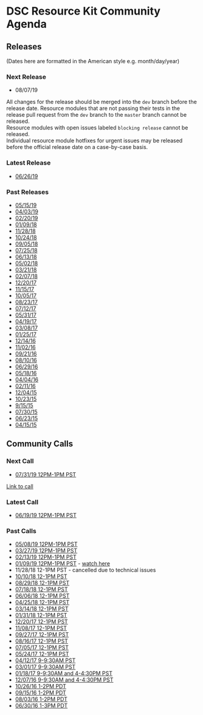 # DSC Resource Kit Community Agenda

## Releases

(Dates here are formatted in the American style e.g. month/day/year)

### Next Release

- 08/07/19

All changes for the release should be merged into the `dev` branch before the release date. 
Resource modules that are not passing their tests in the release pull request from the `dev` branch to the `master` branch cannot be released.  
Resource modules with open issues labeled `blocking release` cannot be released.  
Individual resource module hotfixes for urgent issues may be released before the official release date on a case-by-case basis.  

### Latest Release

- [06/26/19](https://devblogs.microsoft.com/powershell/dsc-resource-kit-release-june-2019/)

### Past Releases

- [05/15/19](https://devblogs.microsoft.com/powershell/dsc-resource-kit-release-may-2019/)
- [04/03/19](https://devblogs.microsoft.com/powershell/dsc-resource-kit-release-april-2019/)
- [02/20/19](https://devblogs.microsoft.com/powershell/dsc-resource-kit-release-february-2019/)
- [01/09/18](https://blogs.msdn.microsoft.com/powershell/2019/01/09/dsc-resource-kit-release-january-2019/)
- [11/28/18](https://blogs.msdn.microsoft.com/powershell/2018/11/28/dsc-resource-kit-release-november-2018/)
- [10/24/18](https://blogs.msdn.microsoft.com/powershell/2018/10/25/dsc-resource-kit-release-october-2018/)
- [09/05/18](https://blogs.msdn.microsoft.com/powershell/2018/09/05/dsc-resource-kit-release-september-2018/)
- [07/25/18](https://blogs.msdn.microsoft.com/powershell/2018/07/25/dsc-resource-kit-release-july-2018/)
- [06/13/18](https://blogs.msdn.microsoft.com/powershell/2018/06/13/dsc-resource-kit-release-june-2018/)
- [05/02/18](https://blogs.msdn.microsoft.com/powershell/2018/05/02/dsc-resource-kit-release-may-2018/)
- [03/21/18](https://blogs.msdn.microsoft.com/powershell/2018/03/21/dsc-resource-kit-release-march-2018/)
- [02/07/18](https://blogs.msdn.microsoft.com/powershell/2018/02/07/dsc-resource-kit-release-february-2018/)
- [12/20/17](https://blogs.msdn.microsoft.com/powershell/2017/12/20/dsc-resource-kit-release-december-2017/)
- [11/15/17](https://blogs.msdn.microsoft.com/powershell/2017/11/15/dsc-resource-kit-release-november-2017/)
- [10/05/17](https://blogs.msdn.microsoft.com/powershell/2017/10/05/dsc-resource-kit-release-october-2017/)
- [08/23/17](https://blogs.msdn.microsoft.com/powershell/2017/08/23/dsc-resource-kit-release-august-2017/)
- [07/12/17](https://blogs.msdn.microsoft.com/powershell/2017/07/12/dsc-resource-kit-release-july-2017/)
- [05/31/17](https://blogs.msdn.microsoft.com/powershell/2017/05/31/dsc-resource-kit-release-may-2017/)
- [04/19/17](https://blogs.msdn.microsoft.com/powershell/2017/04/19/dsc-resource-kit-release-april-2017/)
- [03/08/17](https://blogs.msdn.microsoft.com/powershell/2017/03/08/dsc-resource-kit-release-march-2017/)
- [01/25/17](https://blogs.msdn.microsoft.com/powershell/2017/01/25/dsc-resource-kit-release-january-2017/)
- [12/14/16](https://blogs.msdn.microsoft.com/powershell/2016/12/14/dsc-resource-kit-release-december-2016/)
- [11/02/16](https://blogs.msdn.microsoft.com/powershell/2016/11/02/dsc-resource-kit-november-2016-release/)
- [09/21/16](https://blogs.msdn.microsoft.com/powershell/2016/09/21/dsc-resource-kit-september-release/)
- [08/10/16](https://blogs.msdn.microsoft.com/powershell/2016/08/10/dsc-resource-kit-august-release/)
- [06/29/16](https://blogs.msdn.microsoft.com/powershell/2016/06/29/dsc-resource-kit-june-release/)
- [05/18/16](https://blogs.msdn.microsoft.com/powershell/2016/05/18/dsc-resource-kit-anniversary-release/)
- [04/04/16](https://blogs.msdn.microsoft.com/powershell/2016/04/04/dsc-resource-kit-update/)
- [02/11/16](https://blogs.msdn.microsoft.com/powershell/2016/02/11/dsc-resource-kit-gets-even-bigger/)
- [12/04/15](https://blogs.msdn.microsoft.com/powershell/2015/12/04/recent-updates-to-dsc-resource-kit/)
- [10/23/15](https://blogs.msdn.microsoft.com/powershell/2015/10/23/dsc-resource-kit-updates-are-here/)
- [9/15/15](https://blogs.msdn.microsoft.com/powershell/2015/09/15/updated-dsc-resource-kit-available-in-the-powershell-gallery/)
- [07/30/15](https://blogs.msdn.microsoft.com/powershell/2015/07/30/whats-new-in-dsc-resource-kit/)
- [06/23/15](https://blogs.msdn.microsoft.com/powershell/2015/06/23/dsc-resource-kit-flourishes-as-open-source/)
- [04/15/15](https://blogs.msdn.microsoft.com/powershell/2015/04/27/dsc-resource-kit-moved-to-github/)

## Community Calls

### Next Call

- [07/31/19 12PM-1PM PST](https://github.com/PowerShell/DscResources/blob/master/CommunityCalls/2019-07-31)

[Link to call](https://teams.microsoft.com/l/meetup-join/19%3ameeting_OTc2YThjZGQtNWE4Yi00NDQyLTk5NTktYWIwYjdhMGZjNDRl%40thread.v2/0?context=%7b%22Tid%22%3a%2272f988bf-86f1-41af-91ab-2d7cd011db47%22%2c%22Oid%22%3a%222fd83437-7fe6-4ee4-a109-828a19cb7bff%22%7d)

### Latest Call

- [06/19/19 12PM-1PM PST](https://github.com/PowerShell/DscResources/blob/master/CommunityCalls/2019-06-19)

### Past Calls

- [05/08/19 12PM-1PM PST](https://github.com/PowerShell/DscResources/blob/master/CommunityCalls/2019-05-08)
- [03/27/19 12PM-1PM PST](https://github.com/PowerShell/DscResources/blob/master/CommunityCalls/2019-03-27)
- [02/13/19 12PM-1PM PST](https://github.com/PowerShell/DscResources/blob/master/CommunityCalls/2019-02-13)
- [01/09/19 12PM-1PM PST](https://github.com/PowerShell/DscResources/blob/master/CommunityCalls/2019-01-09) - [watch here](https://youtu.be/hH2XkR-YZNQ)
- 11/28/18 12-1PM PST - cancelled due to technical issues
- [10/10/18 12-1PM PST](https://github.com/PowerShell/DscResources/blob/master/CommunityCalls/2018-10-10)
- [08/29/18 12-1PM PST](https://github.com/PowerShell/DscResources/blob/master/CommunityCalls/2018-08-29)
- [07/18/18 12-1PM PST](https://github.com/PowerShell/DscResources/blob/master/CommunityCalls/2018-07-18)
- [06/06/18 12-1PM PST](https://github.com/PowerShell/DscResources/tree/master/CommunityCalls/2018-06-06)
- [04/25/18 12-1PM PST](https://github.com/PowerShell/DscResources/tree/master/CommunityCalls/2018-04-25)
- [03/14/18 12-1PM PST](https://github.com/PowerShell/DscResources/tree/master/CommunityCalls/2018-03-14)
- [01/31/18 12-1PM PST](https://github.com/PowerShell/DscResources/tree/master/CommunityCalls/2018-01-31)
- [12/20/17 12-1PM PST](https://github.com/PowerShell/DscResources/blob/master/CommunityCalls/2017-12-20)
- [11/08/17 12-1PM PST](https://github.com/PowerShell/DscResources/tree/master/CommunityCalls/2017-11-08)
- [09/27/17 12-1PM PST](https://github.com/PowerShell/DscResources/blob/master/CommunityCalls/2017-09-27)
- [08/16/17 12-1PM PST](https://github.com/PowerShell/DscResources/blob/master/CommunityCalls/2017-08-16)
- [07/05/17 12-1PM PST](https://github.com/PowerShell/DscResources/blob/master/CommunityCalls/2017-07-05)
- [05/24/17 12-1PM PST](https://github.com/PowerShell/DscResources/blob/master/CommunityCalls/2017-05-24)
- [04/12/17 9-9:30AM PST](https://github.com/PowerShell/DscResources/blob/master/CommunityCalls/2017-04-12)
- [03/01/17 9-9:30AM PST](https://github.com/PowerShell/DscResources/blob/master/CommunityCalls/2017-03-01)
- [01/18/17 9-9:30AM and 4-4:30PM PST](https://github.com/PowerShell/DscResources/blob/master/CommunityCalls/2017-01-18)
- [12/07/16 9-9:30AM and 4-4:30PM PST](https://github.com/PowerShell/DscResources/blob/master/CommunityCalls/2016-12-07)
- [10/26/16 1-2PM PDT](https://github.com/PowerShell/DscResources/blob/master/CommunityCalls/2016-10-26)
- [09/15/16 1-2PM PDT](https://github.com/PowerShell/DscResources/blob/master/CommunityCalls/2016-09-15)
- [08/03/16 1-2PM PDT](https://github.com/PowerShell/DscResources/blob/master/CommunityCalls/2016-08-03)
- [06/30/16 1-3PM PDT](https://github.com/PowerShell/DscResources/tree/master/CommunityCalls/2016-06-30)
